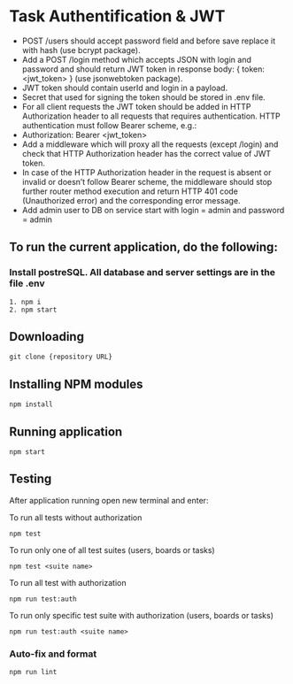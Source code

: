 # Task Authentification & JWT

- POST /users should accept password field and before save replace it with hash (use bcrypt package).
- Add a POST /login method which accepts JSON with login and password and should return JWT token in response body: { token: <jwt_token> } (use jsonwebtoken package).
- JWT token should contain userId and login in a payload.
- Secret that used for signing the token should be stored in .env file.
- For all client requests the JWT token should be added in HTTP Authorization header to all requests that requires authentication. HTTP authentication must follow Bearer scheme, e.g.:
- Authorization: Bearer <jwt_token>
- Add a middleware which will proxy all the requests (except /login) and check that HTTP Authorization header has the correct value of JWT token.
- In case of the HTTP Authorization header in the request is absent or invalid or doesn’t follow Bearer scheme, the middleware should stop further router method execution and return HTTP 401 code (Unauthorized error) and the corresponding error message.
- Add admin user to DB on service start with login = admin and password = admin

## To run the current application, do the following:

### Install postreSQL. All database and server settings are in the file .env

```
1. npm i
2. npm start
```

## Downloading

```
git clone {repository URL}
```

## Installing NPM modules

```
npm install
```

## Running application

```
npm start
```

## Testing

After application running open new terminal and enter:

To run all tests without authorization

```
npm test
```

To run only one of all test suites (users, boards or tasks)

```
npm test <suite name>
```

To run all test with authorization

```
npm run test:auth
```

To run only specific test suite with authorization (users, boards or tasks)

```
npm run test:auth <suite name>
```

### Auto-fix and format

```
npm run lint
```
